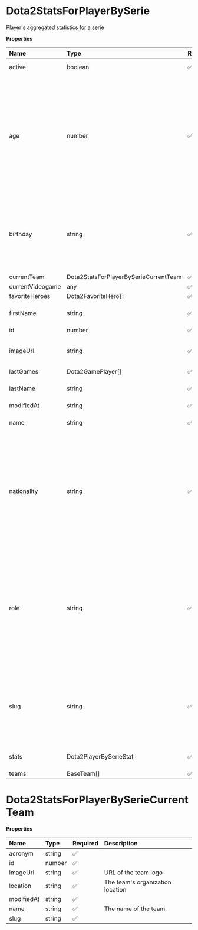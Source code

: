# Dota2StatsForPlayerBySerie

Player's aggregated statistics for a serie

**Properties**

| Name             | Type                                  | Required | Description                                                                                                                                                                                                                                    |
| :--------------- | :------------------------------------ | :------- | :--------------------------------------------------------------------------------------------------------------------------------------------------------------------------------------------------------------------------------------------- |
| active           | boolean                               | ✅       | Whether player is active                                                                                                                                                                                                                       |
| age              | number                                | ✅       | Age of the player, `null` if unknown. When `birthday` is `null`, `age` is an approxiamation. Read more about [players' age](/docs/about-players-age) <br/>**Note**: This field is only present for users running the Historical plan or above. |
| birthday         | string                                | ✅       | Birth day of the player, `YYYY-MM-DD` format. `null` if unknown. <br/>**Note**: This field is only present for users running the Historical plan or above.                                                                                     |
| currentTeam      | Dota2StatsForPlayerBySerieCurrentTeam | ✅       |                                                                                                                                                                                                                                                |
| currentVideogame | any                                   | ✅       |                                                                                                                                                                                                                                                |
| favoriteHeroes   | Dota2FavoriteHero[]                   | ✅       |                                                                                                                                                                                                                                                |
| firstName        | string                                | ✅       | First name of the player. `null` if unknown                                                                                                                                                                                                    |
| id               | number                                | ✅       | ID of the player                                                                                                                                                                                                                               |
| imageUrl         | string                                | ✅       | URL to the photo of the player. `null` if not available.                                                                                                                                                                                       |
| lastGames        | Dota2GamePlayer[]                     | ✅       |                                                                                                                                                                                                                                                |
| lastName         | string                                | ✅       | Last name of the player. `null` if unknown                                                                                                                                                                                                     |
| modifiedAt       | string                                | ✅       |                                                                                                                                                                                                                                                |
| name             | string                                | ✅       | Professional name of the player                                                                                                                                                                                                                |
| nationality      | string                                | ✅       | Country code matching the nationality of the player according to the ISO 3166-1 standard (Alpha-2 code). <br/>In addition to the standard, the `XK` code is used for Kosovo. <br/>`null` if unknown                                            |
| role             | string                                | ✅       | Role/position of the player. Field value varies depending on the video game.`null` if unknown. <br/>**Note**: role is only available for DotA 2, League of Legends, and Overwatch players. <br/>`null` for other video games.                  |
| slug             | string                                | ✅       | Unique, human-readable identifier for the player. <br/>`id` and `slug` can be used interchangeably throughout the API.                                                                                                                         |
| stats            | Dota2PlayerBySerieStat                | ✅       | Player's statistics for a serie                                                                                                                                                                                                                |
| teams            | BaseTeam[]                            | ✅       |                                                                                                                                                                                                                                                |

# Dota2StatsForPlayerBySerieCurrentTeam

**Properties**

| Name       | Type   | Required | Description                      |
| :--------- | :----- | :------- | :------------------------------- |
| acronym    | string | ✅       |                                  |
| id         | number | ✅       |                                  |
| imageUrl   | string | ✅       | URL of the team logo             |
| location   | string | ✅       | The team's organization location |
| modifiedAt | string | ✅       |                                  |
| name       | string | ✅       | The name of the team.            |
| slug       | string | ✅       |                                  |

<!-- This file was generated by liblab | https://liblab.com/ -->
